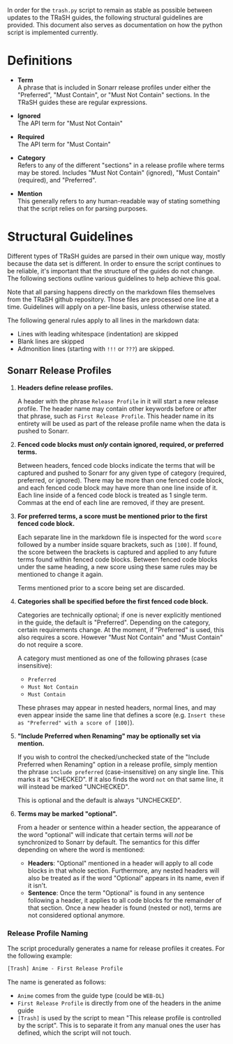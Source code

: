 In order for the `trash.py` script to remain as stable as possible between updates to the TRaSH
guides, the following structural guidelines are provided. This document also serves as documentation
on how the python script is implemented currently.

# Definitions

- **Term**<br>
  A phrase that is included in Sonarr release profiles under either the "Preferred", "Must Contain",
  or "Must Not Contain" sections. In the TRaSH guides these are regular expressions.

- **Ignored**<br>
  The API term for "Must Not Contain"

- **Required**<br>
  The API term for "Must Contain"

- **Category**<br>
  Refers to any of the different "sections" in a release profile where terms may be stored. Includes
  "Must Not Contain" (ignored), "Must Contain" (required), and "Preferred".

- **Mention**<br>
  This generally refers to any human-readable way of stating something that the script relies on for
  parsing purposes.

# Structural Guidelines

Different types of TRaSH guides are parsed in their own unique way, mostly because the data set is
different. In order to ensure the script continues to be reliable, it's important that the structure
of the guides do not change. The following sections outline various guidelines to help achieve this
goal.

Note that all parsing happens directly on the markdown files themselves from the TRaSH github
repository. Those files are processed one line at a time. Guidelines will apply on a per-line basis,
unless otherwise stated.

The following general rules apply to all lines in the markdown data:

- Lines with leading whitespace (indentation) are skipped
- Blank lines are skipped
- Admonition lines (starting with `!!!` or `???`) are skipped.

## Sonarr Release Profiles

1. **Headers define release profiles.**

   A header with the phrase `Release Profile` in it will start a new release profile. The header
   name may contain other keywords before or after that phrase, such as `First Release Profile`.
   This header name in its entirety will be used as part of the release profile name when the data
   is pushed to Sonarr.

1. **Fenced code blocks must *only* contain ignored, required, or preferred terms.**

   Between headers, fenced code blocks indicate the terms that will be captured and pushed to Sonarr
   for any given type of category (required, preferred, or ignored). There may be more than one
   fenced code block, and each fenced code block may have more than one line inside of it. Each line
   inside of a fenced code block is treated as 1 single term. Commas at the end of each line are
   removed, if they are present.

1. **For preferred terms, a score must be mentioned prior to the first fenced code block.**

   Each separate line in the markdown file is inspected for the word `score` followed by a number
   inside square brackets, such as `[100]`. If found, the score between the brackets is captured and
   applied to any future terms found within fenced code blocks. Between fenced code blocks under the
   same heading, a new score using these same rules may be mentioned to change it again.

   Terms mentioned prior to a score being set are discarded.

1. **Categories shall be specified before the first fenced code block.**

   Categories are technically optional; if one is never explicitly mentioned in the guide, the
   default is "Preferred". Depending on the category, certain requirements change. At the moment, if
   "Preferred" is used, this also requires a score. However "Must Not Contain" and "Must Contain" do
   not require a score.

   A category must mentioned as one of the following phrases (case insensitive):

   - `Preferred`
   - `Must Not Contain`
   - `Must Contain`

   These phrases may appear in nested headers, normal lines, and may even appear inside the same
   line that defines a score (e.g. `Insert these as "Preferred" with a score of [100]`).

1. **"Include Preferred when Renaming" may be optionally set via mention.**

   If you wish to control the checked/unchecked state of the "Include Preferred when Renaming"
   option in a release profile, simply mention the phrase `include preferred` (case-insensitive) on
   any single line. This marks it as "CHECKED". If it also finds the word `not` on that same line,
   it will instead be marked "UNCHECKED".

   This is optional and the default is always "UNCHECKED".

1. **Terms may be marked "optional".**

   From a header or sentence within a header section, the appearance of the word "optional" will
   indicate that certain terms will *not* be synchronized to Sonarr by default. The semantics for
   this differ depending on where the word is mentioned:

   - **Headers**: "Optional" mentioned in a header will apply to all code blocks in that whole
     section. Furthermore, any nested headers will also be treated as if the word "Optional" appears
     in its name, even if it isn't.
   - **Sentence**: Once the term "Optional" is found in any sentence following a header, it applies
     to all code blocks for the remainder of that section. Once a new header is found (nested or
     not), terms are not considered optional anymore.

### Release Profile Naming

The script procedurally generates a name for release profiles it creates. For the following example:

```txt
[Trash] Anime - First Release Profile
```

The name is generated as follows:

- `Anime` comes from the guide type (could be `WEB-DL`)
- `First Release Profile` is directly from one of the headers in the anime guide
- `[Trash]` is used by the script to mean "This release profile is controlled by the script". This
  is to separate it from any manual ones the user has defined, which the script will not touch.
